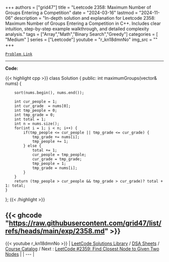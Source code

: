 
+++
authors = ["grid47"]
title = "Leetcode 2358: Maximum Number of Groups Entering a Competition"
date = "2024-03-16"
lastmod = "2024-11-06"
description = "In-depth solution and explanation for Leetcode 2358: Maximum Number of Groups Entering a Competition in C++. Includes clear intuition, step-by-step example walkthrough, and detailed complexity analysis."
tags = ["Array","Math","Binary Search","Greedy"]
categories = [
    "Medium"
]
series = ["Leetcode"]
youtube = "r_kn18dmnNo"
img_src = ""
+++



[`Problem Link`](https://leetcode.com/problems/maximum-number-of-groups-entering-a-competition/description/)

---
**Code:**

{{< highlight cpp >}}
class Solution {
public:
    int maximumGroups(vector<int>& nums) {
        
        sort(nums.begin(), nums.end());
        
        int cur_people = 1;
        int cur_grade  = nums[0];
        int tmp_people = 0;
        int tmp_grade = 0;
        int total = 1;
        int n = nums.size();
        for(int i = 1; i < n; i++) {
            if(tmp_people <= cur_people || tmp_grade <= cur_grade) {
                tmp_grade += nums[i];
                tmp_people += 1;
            } else {
                total += 1;
                cur_people = tmp_people;
                cur_grade = tmp_grade;
                tmp_people = 1;
                tmp_grade = nums[i];
            }
        }
        return (tmp_people > cur_people && tmp_grade > cur_grade)? total + 1: total;
    }
};
{{< /highlight >}}

{{< ghcode "https://raw.githubusercontent.com/grid47/list/refs/heads/main/exp/2358.md" >}}
---
{{< youtube r_kn18dmnNo >}}
| [LeetCode Solutions Library](https://grid47.xyz/leetcode/) / [DSA Sheets](https://grid47.xyz/sheets/) / [Course Catalog](https://grid47.xyz/courses/) / Next : [LeetCode #2359: Find Closest Node to Given Two Nodes](https://grid47.xyz/leetcode/solution-2359-find-closest-node-to-given-two-nodes/) |
| --- |
